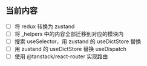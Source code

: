 ## 当前内容

- [ ] 将 redux 转换为 zustand
- [ ] 将 _helpers 中的内容全部迁移到对应的模块内
- [ ] 搜索 useSelector，用 zustand 的 useDictStore 替换
- [ ] 用 zustand 的 useDictStore 替换 useDispatch
- [ ] 使用 @tanstack/react-router 实现路由